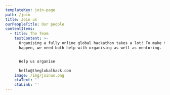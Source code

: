```yaml
---
templateKey: join-page
path: /join
title: Join us
ourPeopleTitle: Our people
contentItems:
  - title: The Team
    textContent: >-
      Organising a fully online global hackathon takes a lot! To make this
      happen, we need both help with organising as well as mentoring.


      Help us organise

      hello@theglobalhack.com
    image: /img/joinus.png
    ctaText: ''
    ctaLink: ''
---
```

